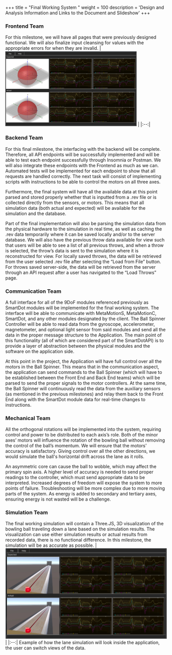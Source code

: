 +++
title = "Final Working System "
weight = 100
description = 'Design and Analysis Information and Links to the Document and Slideshow'
+++

### Frontend Team
For this milestone, we will have all pages that were previously designed functional. We will also finalize input cleansing for values with the appropriate errors for when they are invalid.
| ![Backend Arch](1.png?width=40vw&lightbox=false) | 
|:--:|

### Backend Team
For this final milestone, the interfacing with the backend will be complete. Therefore, all API endpoints will be successfully implemented and will be able to test each endpoint successfully through Insomnia or Postman. We will also integrate these endpoints with the Frontend as much as we can. Automated tests will be implemented for each endpoint to show that all requests are handled correctly. The next task will consist of implementing scripts with instructions to be able to control the motors on all three axes. 

Furthermore, the final system will have all the available data at this point parsed and stored properly whether that is inputted from a .rev file or is collected directly from the sensors, or motors. This means that all simulation data (both actual and expected) will be available for the simulation and the database.

Part of the final implementation will also be parsing the simulation data from the physical hardware to the simulation in real time, as well as caching the .rev data temporarily where it can be saved locally and/or to the server database. We will also have the previous throw data available for view such that users will be able to see a list of all previous throws, and when a throw is selected, the throw’s data is sent to the simulation where it is reconstructed for view. For locally saved throws, the data will be retrieved from the user selected .rev file after selecting the “Load from File” button. For throws saved server-side, the data will be retrieved from the server through an API request after a user has navigated to the “Load Throws” page. 

### Communication Team
A full interface for all of the 9DoF modules referenced previously as SmartDot modules will be implemented for the final working system. The interface will be able to communicate with MetaMotionS, MetaMotionC, SmartDot, and any other modules designated by the client. The Ball Spinner Controller will be able to read data from the gyroscope, accelerometer, magnetometer, and optional light sensor from said modules and send all the data in the proper message structure to the Application. The main point of this functionality (all of which are considered part of the SmartDotAPI) is to provide a layer of abstraction between the physical modules and the software on the application side.
  
At this point in the project, the Application will have full control over all the motors in the Ball Spinner. This means that in the communication aspect, the application can send commands to the Ball Spinner (which will have to be established between the Front End and Back End teams) which will be parsed to send the proper signals to the motor controllers. At the same time, the Ball Spinner will continuously read the data from the auxiliary sensors (as mentioned in the previous milestones) and relay them back to the Front End along with the SmartDot module data for real-time changes to instructions. 

### Mechanical Team

All the orthogonal rotations will be implemented into the system, requiring control and power to be distributed to each axis’s role. Both of the minor axes’ motors will influence the rotation of the bowling ball without removing the control of the ball’s momentum. We will ensure that the motors' accuracy is satisfactory. Giving control over all the other directions, we would simulate the ball's horizontal drift across the lane as it rolls.

An asymmetric core can cause the ball to wobble, which may affect the primary spin axis. A higher level of accuracy is needed to send proper readings to the controller, which must send appropriate data to be interpreted. Increased degrees of freedom will expose the system to more points of failure. Troubleshooting will be more complex due to more moving parts of the system. As energy is added to secondary and tertiary axes, ensuring energy is not wasted will be a challenge. 

### Simulation Team
The final working simulation will contain a Three.JS, 3D visualization of the bowling ball traveling down a lane based on the simulation results. The visualization can use either simulation results or actual results from recorded data, there is no functional difference. In this milestone, the simulation will be as accurate as possible.
| ![Backend Arch](2.png?width=40vw&lightbox=false) | 
|:--:|
Example of how the lane simulation will look inside the application, the user can switch views of the data.

